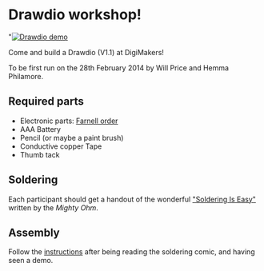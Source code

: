 # Drawdio workshop!
"[![Drawdio demo](http://img.youtube.com/vi/PV_w38ldZaE/0.jpg)](http://www.youtube.com/watch?v=PV_w38ldZaE)

Come and build a Drawdio (V1.1) at DigiMakers!

To be first run on the 28th February 2014 by Will Price and Hemma Philamore.

## Required parts
- Electronic parts: [Farnell order](./DrawdioParts.csv)
- AAA Battery
- Pencil (or maybe a paint brush)
- Conductive copper Tape
- Thumb tack

## Soldering
Each participant should get a handout of the wonderful ["Soldering Is
Easy"](http://mightyohm.com/files/soldercomic/FullSolderComic_EN.pdf) written by
the *Mighty Ohm*.

## Assembly
Follow the [instructions](https://learn.adafruit.com/drawdio/solder-it) after
being reading the soldering comic, and having seen a demo.
